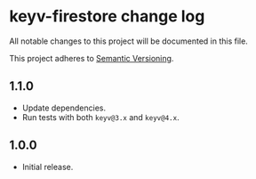 # keyv-firestore change log

All notable changes to this project will be documented in this file.

This project adheres to [Semantic Versioning](http://semver.org/).

## 1.1.0
* Update dependencies.
* Run tests with both `keyv@3.x` and `keyv@4.x`.

## 1.0.0
* Initial release.
